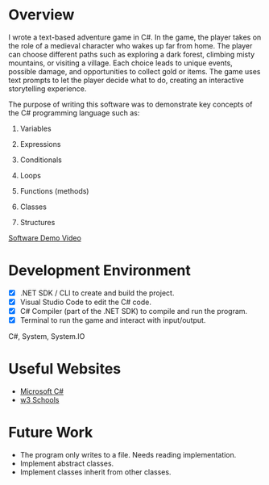 # Overview

I wrote a text-based adventure game in C#. In the game, the player takes on the role of a medieval character who wakes up far from home. The player can choose different paths such as exploring a dark forest, climbing misty mountains, or visiting a village. Each choice leads to unique events, possible damage, and opportunities to collect gold or items. The game uses text prompts to let the player decide what to do, creating an interactive storytelling experience.

The purpose of writing this software was to demonstrate key concepts of the C# programming language such as:

1. Variables

2. Expressions

3. Conditionals

4. Loops

5. Functions (methods)

6. Classes

7. Structures

[Software Demo Video](https://www.youtube.com/watch?v=aU93uLYve_Y)

# Development Environment

- [x] .NET SDK / CLI to create and build the project.
- [x] Visual Studio Code to edit the C# code.
- [x] C# Compiler (part of the .NET SDK) to compile and run the program.
- [x] Terminal to run the game and interact with input/output.

C#, System, System.IO

# Useful Websites

- [Microsoft C#](https://learn.microsoft.com/es-mx/dotnet/csharp/)
- [w3 Schools](https://www.w3schools.com/cs/index.php)

# Future Work

- The program only writes to a file. Needs reading implementation.
- Implement abstract classes.
- Implement classes inherit from other classes.